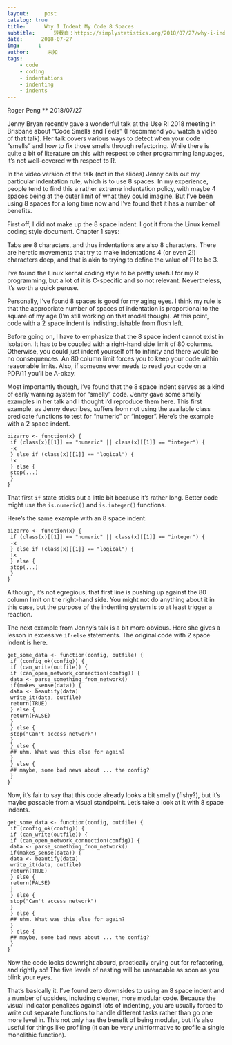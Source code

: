 ```yaml
---
layout:     post
catalog: true
title:      Why I Indent My Code 8 Spaces
subtitle:      转载自：https://simplystatistics.org/2018/07/27/why-i-indent-my-code-8-spaces/
date:      2018-07-27
img:      1
author:      未知
tags:
    - code
    - coding
    - indentations
    - indenting
    - indents
---
```



Roger Peng
**
2018/07/27


Jenny Bryan recently gave a wonderful talk at the Use R! 2018 meeting in Brisbane about “Code Smells and Feels” (I recommend you watch a video of that talk). Her talk covers various ways to detect when your code “smells” and how to fix those smells through refactoring. While there is quite a bit of literature on this with respect to other programming languages, it’s not well-covered with respect to R.

In the video version of the talk (not in the slides) Jenny calls out my particular indentation rule, which is to use 8 spaces. In my experience, people tend to find this a rather extreme indentation policy, with maybe 4 spaces being at the outer limit of what they could imagine. But I’ve been using 8 spaces for a long time now and I’ve found that it has a number of benefits.

First off, I did not make up the 8 space indent. I got it from the Linux kernal coding style document. Chapter 1 says:

> 
Tabs are 8 characters, and thus indentations are also 8 characters. There are heretic movements that try to make indentations 4 (or even 2!) characters deep, and that is akin to trying to define the value of PI to be 3.


I’ve found the Linux kernal coding style to be pretty useful for my R programming, but a lot of it is C-specific and so not relevant. Nevertheless, it’s worth a quick peruse.

Personally, I’ve found 8 spaces is good for my aging eyes. I think my rule is that the appropriate number of spaces of indentation is proportional to the square of my age (I’m still working on that model though). At this point, code with a 2 space indent is indistinguishable from flush left.

Before going on, I have to emphasize that the 8 space indent cannot exist in isolation. It has to be coupled with a right-hand side limit of 80 columns. Otherwise, you could just indent yourself off to infinity and there would be no consequences. An 80 column limit forces you to keep your code within reasonable limits. Also, if someone ever needs to read your code on a PDP/11 you’ll be A-okay.

Most importantly though, I’ve found that the 8 space indent serves as a kind of early warning system for “smelly” code. Jenny gave some smelly examples in her talk and I thought I’d reproduce them here. This first example, as Jenny describes, suffers from not using the available class predicate functions to test for “numeric” or “integer”. Here’s the example with a 2 space indent.

```
bizarro <- function(x) {
 if (class(x)[[1]] == "numeric" || class(x)[[1]] == "integer") {
 -x
 } else if (class(x)[[1]] == "logical") {
 !x
 } else { 
 stop(...) 
 }
}
```

That first `if` state sticks out a little bit because it’s rather long. Better code might use the `is.numeric()` and `is.integer()` functions.

Here’s the same example with an 8 space indent.

```
bizarro <- function(x) {
 if (class(x)[[1]] == "numeric" || class(x)[[1]] == "integer") {
 -x
 } else if (class(x)[[1]] == "logical") {
 !x
 } else { 
 stop(...) 
 }
}
```

Although, it’s not egregious, that first line is pushing up against the 80 column limit on the right-hand side. You might not do anything about it in this case, but the purpose of the indenting system is to at least trigger a reaction.

The next example from Jenny’s talk is a bit more obvious. Here she gives a lesson in excessive `if-else` statements. The original code with 2 space indent is here.

```
get_some_data <- function(config, outfile) {
 if (config_ok(config)) {
 if (can_write(outfile)) {
 if (can_open_network_connection(config)) {
 data <- parse_something_from_network()
 if(makes_sense(data)) {
 data <- beautify(data)
 write_it(data, outfile)
 return(TRUE)
 } else {
 return(FALSE)
 }
 } else {
 stop("Can't access network")
 }
 } else {
 ## uhm. What was this else for again?
 }
 } else {
 ## maybe, some bad news about ... the config?
 } 
}
```

Now, it’s fair to say that this code already looks a bit smelly (fishy?), but it’s maybe passable from a visual standpoint. Let’s take a look at it with 8 space indents.

```
get_some_data <- function(config, outfile) {
 if (config_ok(config)) {
 if (can_write(outfile)) {
 if (can_open_network_connection(config)) {
 data <- parse_something_from_network()
 if(makes_sense(data)) {
 data <- beautify(data)
 write_it(data, outfile)
 return(TRUE)
 } else {
 return(FALSE)
 }
 } else {
 stop("Can't access network")
 }
 } else {
 ## uhm. What was this else for again?
 }
 } else {
 ## maybe, some bad news about ... the config?
 } 
}
```

Now the code looks downright absurd, practically crying out for refactoring, and rightly so! The five levels of nesting will be unreadable as soon as you blink your eyes.

That’s basically it. I’ve found zero downsides to using an 8 space indent and a number of upsides, including cleaner, more modular code. Because the visual indicator penalizes against lots of indenting, you are usually forced to write out separate functions to handle different tasks rather than go one more level in. This not only has the benefit of being modular, but it’s also useful for things like profiling (it can be very uninformative to profile a single monolithic function).
